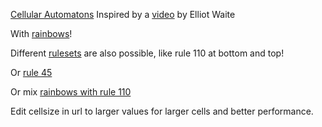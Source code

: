 [Cellular Automatons](https://qon.github.io/mixed-cellular-automatons/ca.html)
Inspired by a [video](https://www.youtube.com/watch?v=IK7nBOLYzdE) by Elliot Waite

With [rainbows](https://qon.github.io/mixed-cellular-automatons/ca.html#eyUyMmNvbG9ycyUyMjolNUJ7JTIydCUyMjotMSwlMjJjJTIyOiU1QjEsMSwxJTVEfSx7JTIydCUyMjoxNSwlMjJjJTIyOiU1QjEsMCwxJTVEfSx7JTIydCUyMjozMCwlMjJjJTIyOiU1QjAsMCwxJTVEfSx7JTIydCUyMjo0NSwlMjJjJTIyOiU1QjAsMSwxJTVEfSx7JTIydCUyMjo2MCwlMjJjJTIyOiU1QjAsMSwwJTVEfSx7JTIydCUyMjozNTAsJTIyYyUyMjolNUIxLDEsMCU1RH0seyUyMnQlMjI6MTIwMCwlMjJjJTIyOiU1QjEsMCwwJTVEfSx7JTIydCUyMjpudWxsLCUyMmMlMjI6JTVCMCwwLDAlNUR9JTVELCUyMmNlbGxzaXplJTIyOjQsJTIydG9wcnVsZSUyMjozMCwlMjJib3R0b21ydWxlJTIyOjMwfQ==)!

Different [rulesets](https://qon.github.io/mixed-cellular-automatons/ca.html#eyUyMmNvbG9ycyUyMjolNUJ7JTIydCUyMjotMSwlMjJjJTIyOiU1QjEsMSwxJTVEfSx7JTIydCUyMjoxNSwlMjJjJTIyOiU1QjEsMCwxJTVEfSx7JTIydCUyMjo0NSwlMjJjJTIyOiU1QjAsMCwxJTVEfSx7JTIydCUyMjozMDAsJTIyYyUyMjolNUIwLDAuNjcsMC44JTVEfSx7JTIydCUyMjo5OTksJTIyYyUyMjolNUIwLDAuMSwwLjUlNUR9LHslMjJ0JTIyOm51bGwsJTIyYyUyMjolNUIwLDAsMCU1RH0lNUQsJTIydG9wcnVsZSUyMjoxMTAsJTIyYm90dG9tcnVsZSUyMjoxMTAsJTIyY2VsbHNpemUlMjI6NH0=) are also possible, like rule 110 at bottom and top!

Or [rule 45](https://qon.github.io/mixed-cellular-automatons/ca.html#eyUyMmNvbG9ycyUyMjolNUJ7JTIydCUyMjotMSwlMjJjJTIyOiU1QjEsMSwxJTVEfSx7JTIydCUyMjoxNSwlMjJjJTIyOiU1QjEsMCwxJTVEfSx7JTIydCUyMjozMCwlMjJjJTIyOiU1QjAsMCwxJTVEfSx7JTIydCUyMjo0NSwlMjJjJTIyOiU1QjAsMSwxJTVEfSx7JTIydCUyMjo2MCwlMjJjJTIyOiU1QjAsMSwwJTVEfSx7JTIydCUyMjozNTAsJTIyYyUyMjolNUIxLDEsMCU1RH0seyUyMnQlMjI6MTIwMCwlMjJjJTIyOiU1QjEsMCwwJTVEfSx7JTIydCUyMjpudWxsLCUyMmMlMjI6JTVCMCwwLDAlNUR9JTVELCUyMmNlbGxzaXplJTIyOjQsJTIydG9wcnVsZSUyMjo0NSwlMjJib3R0b21ydWxlJTIyOjQ1fQ==)

Or mix [rainbows with rule 110](https://qon.github.io/mixed-cellular-automatons/ca.html#eyUyMmNvbG9ycyUyMjolNUJ7JTIydCUyMjotMSwlMjJjJTIyOiU1QjEsMSwxJTVEfSx7JTIydCUyMjoxNSwlMjJjJTIyOiU1QjEsMCwxJTVEfSx7JTIydCUyMjozMCwlMjJjJTIyOiU1QjAsMCwxJTVEfSx7JTIydCUyMjo0NSwlMjJjJTIyOiU1QjAsMSwxJTVEfSx7JTIydCUyMjo2MCwlMjJjJTIyOiU1QjAsMSwwJTVEfSx7JTIydCUyMjozNTAsJTIyYyUyMjolNUIxLDEsMCU1RH0seyUyMnQlMjI6MTIwMCwlMjJjJTIyOiU1QjEsMCwwJTVEfSx7JTIydCUyMjpudWxsLCUyMmMlMjI6JTVCMCwwLDAlNUR9JTVELCUyMmNlbGxzaXplJTIyOjQsJTIydG9wcnVsZSUyMjoxMTAsJTIyYm90dG9tcnVsZSUyMjoxMTB9)


Edit cellsize in url to larger values for larger cells and better performance.
